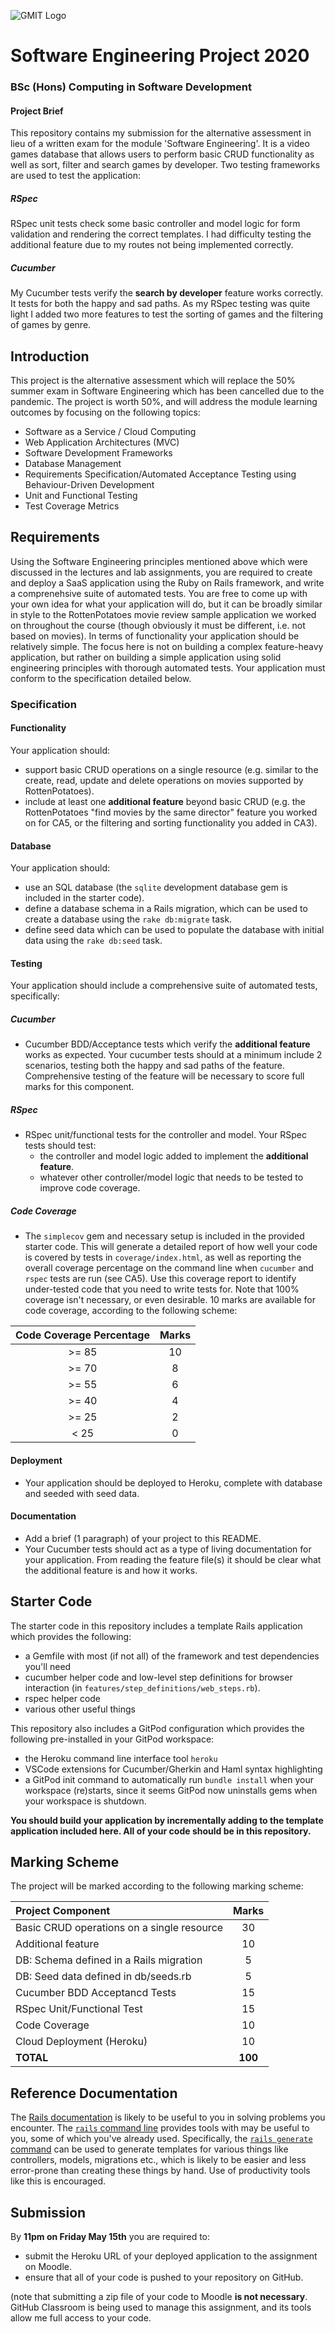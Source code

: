 ![GMIT Logo](http://password.gmit.ie/images/logo.png "GMIT Logos")
# Software Engineering Project 2020
### BSc (Hons) Computing in Software Development

#### Project Brief
This repository contains my submission for the alternative assessment in lieu of a written exam for the module 'Software Engineering'. It is a video games database that allows users to perform basic CRUD functionality as well as sort, filter and search games by developer.
Two testing frameworks are used to test the application:
##### RSpec
RSpec unit tests check some basic controller and model logic for form validation and rendering the correct templates. I had difficulty testing the additional feature due to my routes not being implemented correctly.
 ##### Cucumber
 My Cucumber tests verify the **search by developer** feature works correctly. It tests for both the happy and sad paths. As my RSpec testing was quite light I added two more features to test the sorting of games and the filtering of games by genre. 

## Introduction
This project is the alternative assessment which will replace the 50% summer exam in Software Engineering which has been cancelled due to the pandemic. The project is worth 50%, and will address the module learning outcomes by focusing on the following topics:
- Software as a Service / Cloud Computing 
- Web Application Architectures (MVC)
- Software Development Frameworks
- Database Management
- Requirements Specification/Automated Acceptance Testing using Behaviour-Driven Development
- Unit and Functional Testing
- Test Coverage Metrics

## Requirements
Using the Software Engineering principles mentioned above which were discussed in the lectures and lab assignments, you are required to create and deploy a SaaS application using the Ruby on Rails framework, and write a comprenehsive suite of automated tests. You are free to come up with your own idea for what your application will do, but it can be broadly similar in style to the RottenPotatoes movie review sample application we worked on throughout the course (though obviously it must be different, i.e. not based on movies). In terms of functionality your application should be relatively simple. The focus here is not on building a complex feature-heavy application, but rather on building a simple application using solid engineering principles with thorough automated tests. Your application must conform to the specification detailed below.

### Specification 

#### Functionality
Your application should:
- support basic CRUD operations on a single resource (e.g. similar to the create, read, update and delete operations on movies supported by RottenPotatoes).
- include at least one **additional feature** beyond basic CRUD (e.g. the RottenPotatoes "find movies by the same director" feature you worked on for CA5, or the filtering and sorting functionality you added in CA3).

#### Database
Your application should:
- use an SQL database (the `sqlite` development database gem is included in the starter code). 
- define a database schema in a Rails migration, which can be used to create a database using the `rake db:migrate` task.
- define seed data which can be used to populate the database with initial data using the `rake db:seed` task.

#### Testing
Your application should include a comprehensive suite of automated tests, specifically:
##### Cucumber
- Cucumber BDD/Acceptance tests which verify the **additional feature** works as expected. Your cucumber tests should at a minimum include 2 scenarios, testing both the happy and sad paths of the feature. Comprehensive testing of the feature will be necessary to score full marks for this component.

##### RSpec
- RSpec unit/functional tests for the controller and model. Your RSpec tests should test:
  - the controller and model logic added to implement the **additional feature**.
  - whatever other controller/model logic that needs to be tested to improve code coverage.
 ##### Code Coverage
- The `simplecov` gem and necessary setup is included in the provided starter code. This will generate a detailed report of how well your code is covered by tests in `coverage/index.html`, as well as reporting the overall coverage percentage on the command line when `cucumber` and `rspec` tests are run (see CA5). Use this coverage report to identify under-tested code that you need to write tests for. Note that 100% coverage isn't necessary, or even desirable. 10 marks are available for code coverage, according to the following scheme:


Code Coverage Percentage| Marks |
:---: | :---: |
| >= 85 | 10 |
| >= 70 | 8 |
| >= 55 | 6 |
| >= 40 | 4 |
| >= 25 | 2 |
| < 25 | 0 |


#### Deployment
- Your application should be deployed to Heroku, complete with database and seeded with seed data.

#### Documentation
- Add a brief (1 paragraph) of your project to this README.
- Your Cucumber tests should act as a type of living documentation for your application. From reading the feature file(s) it should be clear what the additional feature is and how it works.

## Starter Code
The starter code in this repository includes a template Rails application which provides the following:
- a Gemfile with most (if not all) of the framework and test dependencies you'll need
- cucumber helper code and low-level step definitions for browser interaction (in `features/step_definitions/web_steps.rb`).
- rspec helper code
- various other useful things

This repository also includes a GitPod configuration which provides the following pre-installed in your GitPod workspace:
- the Heroku command line interface tool `heroku`
- VSCode extensions for Cucumber/Gherkin and Haml syntax highlighting
- a GitPod init command to automatically run `bundle install` when your workspace (re)starts, since it seems GitPod now uninstalls gems when your workspace is shutdown.

**You should build your application by incrementally adding to the template application included here. All of your code should be in this repository.**

## Marking Scheme
The project will be marked according to the following marking scheme:

Project Component | Marks
:--- | :---: |
|Basic CRUD operations on a single resource |  30 |
| Additional feature | 10 |
| DB: Schema defined in a Rails migration | 5
| DB: Seed data defined in db/seeds.rb | 5
| Cucumber BDD Acceptancd Tests | 15 |
| RSpec Unit/Functional Test | 15 |
| Code Coverage | 10 |
| Cloud Deployment (Heroku) | 10 |
| **TOTAL** | **100** |


## Reference Documentation
The [Rails documentation](https://guides.rubyonrails.org/v4.2/) is likely to be useful to you in solving problems you encounter. The [`rails` command line](https://guides.rubyonrails.org/command_line.htm) provides tools with may be useful to you, some of which you've already used. Specifically, the [`rails generate` command](https://guides.rubyonrails.org/command_line.html#rails-generate) can be used to generate templates for various things like controllers, models, migrations etc., which is likely to be easier and less error-prone than creating these things by hand. Use of productivity tools like this is encouraged.

## Submission
By **11pm on Friday May 15th** you are required to:
- submit the Heroku URL of your deployed application to the assignment on Moodle.
- ensure that all of your code is pushed to your repository on GitHub.

(note that submitting a zip file of your code to Moodle **is not necessary**. GitHub Classroom is being used to manage this assignment, and its tools allow me full access to your code.
